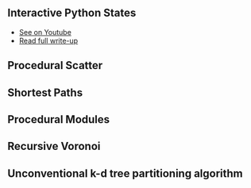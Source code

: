 ## Interactive Python States

- [See on Youtube](https://www.youtube.com/embed/DTReVsTmKNY)
- [Read full write-up](https://github.com/ribponce/particula/tree/master/tutorials/interactive_python_states)

## Procedural Scatter

## Shortest Paths

## Procedural Modules

## Recursive Voronoi

## Unconventional k-d tree partitioning algorithm

